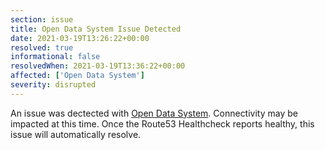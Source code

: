 ```yaml
---
section: issue
title: Open Data System Issue Detected
date: 2021-03-19T13:26:22+00:00
resolved: true
informational: false
resolvedWhen: 2021-03-19T13:36:22+00:00
affected: ['Open Data System']
severity: disrupted
---
```

An issue was dectected with [Open Data System](https://data.sba.gov).  Connectivity may be impacted at this time.  Once the Route53 Healthcheck reports healthy, this issue will automatically resolve.

